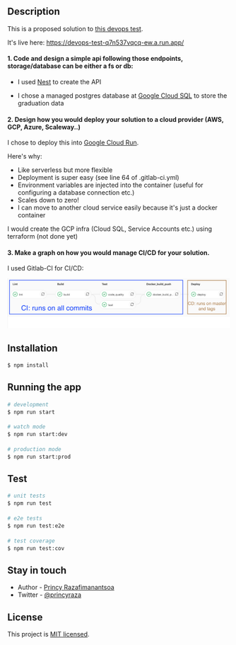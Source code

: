 ## Description

This is a proposed solution to [this devops test](https://github.com/tmdzk/simple-test).

It's live here: https://devops-test-q7n537vqcq-ew.a.run.app/

#### 1. Code and design a simple api following those endpoints, storage/database can be either a fs or db:

- I used [Nest](https://github.com/nestjs/nest) to create the API

- I chose a managed postgres database at [Google Cloud SQL](https://cloud.google.com/sql/docs/postgres/) to store the graduation data

#### 2. Design how you would deploy your solution to a cloud provider (AWS, GCP, Azure, Scaleway..)

I chose to deploy this into [Google Cloud Run](https://cloud.google.com/run/).

Here's why:

- Like serverless but more flexible
- Deployment is super easy (see line 64 of .gitlab-ci.yml)
- Environment variables are injected into the container (useful for configuring a database connection etc.)
- Scales down to zero!
- I can move to another cloud service easily because it's just a docker container

I would create the GCP infra (Cloud SQL, Service Accounts etc.) using terraform (not done yet)

#### 3. Make a graph on how you would manage CI/CD for your solution.

I used Gitlab-CI for CI/CD:

![cicd](./cicd.png)

## Installation

```bash
$ npm install
```

## Running the app

```bash
# development
$ npm run start

# watch mode
$ npm run start:dev

# production mode
$ npm run start:prod
```

## Test

```bash
# unit tests
$ npm run test

# e2e tests
$ npm run test:e2e

# test coverage
$ npm run test:cov
```

## Stay in touch

- Author - [Princy Razafimanantsoa](https://www.princy.dev/)
- Twitter - [@princyraza](https://twitter.com/princyraza)

## License

This project is [MIT licensed](LICENSE).
